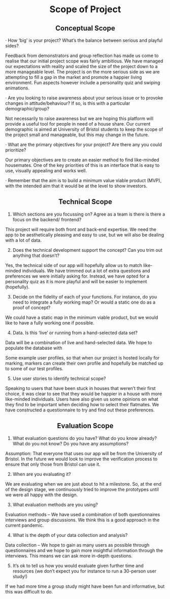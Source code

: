 <h1 align="center"> <b> Scope of Project </b> </h1>



<h2 align="center"> <b> Conceptual Scope </b> </h2>

 

·    How ‘big’ is your project? What’s the balance between serious and playful sides?

 

Feedback from demonstrators and group reflection has made us come to realise that our initial project scope was fairly ambitious. We have managed our expectations with reality and scaled the size of the project down to a more manageable level. The project is on the more serious side as we are attempting to fill a gap in the market and promote a happier living environment. Fun aspects however include a personality quiz and swiping animations.

 

·    Are you looking to raise awareness about your serious issue or to provoke changes in attitude/behaviour? If so, is this with a particular demographic/group?

 

Not necessarily to raise awareness but we are hoping this platform will provide a useful tool for people in need of a house share. Our current demographic is aimed at University of Bristol students to keep the scope of the project small and manageable, but this may change in the future.

 

·    What are the primary objectives for your project? Are there any you could prioritize?

 

Our primary objectives are to create an easier method to find like-minded housemates. One of the key priorities of this is an interface that is easy to use, visually appealing and works well. 

 

·    Remember that the aim is to build a minimum value viable product (MVP), with the intended aim that it would be at the level to show investors.

 
<h2 align="center"> <b> Technical Scope </b> </h2>

 

1)   Which sections are you focussing on? Agree as a team is there is there a focus on the backend/ frontend?

 

This project will require both front and back-end expertise. We need the app to be aesthetically pleasing and easy to use, but we will also be dealing with a lot of data. 

 

2)   Does the technical development support the concept? Can you trim out anything that doesn’t?

 

Yes, the technical side of our app will hopefully allow us to match like-minded individuals. We have trimmed out a lot of extra questions and preferences we were initially asking for. Instead, we have opted for a personality quiz as it is more playful and will be easier to implement (hopefully). 

 

3)   Decide on the fidelity of each of your functions. For instance, do you need to integrate a fully working map? Or would a static one do as a proof of concept?

 

We could have a static map in the minimum viable product, but we would like to have a fully working one if possible. 

 

 

 

 

4)   Data. Is this ‘live’ or running from a hand-selected data set?

 

Data will be a combination of live and hand-selected data. We hope to populate the database with

Some example user profiles, so that when our project is hosted locally for marking, markers can create their own profile and hopefully be matched up to some of our test profiles. 

 

5) Use user stories to identify technical scope?

 

Speaking to users that have been stuck in houses that weren’t their first choice, it was clear to see that they would be happier in a house with more like-minded individuals. Users have also given us some opinions on what they find to be important when deciding how to select their flatmates. We have constructed a questionnaire to try and find out these preferences. 

 

<h2 align="center"> <b> Evaluation Scope </b> </h2>

 

1)   What evaluation questions do you have? What do you know already? What do you not know? Do you have any assumptions?

 

Assumption: That everyone that uses our app will be from the University of Bristol. In the future we would look to improve the verification process to ensure that only those from Bristol can use it. 

 

2)   When are you evaluating it?

 

We are evaluating when we are just about to hit a milestone. So, at the end of the design stage, we continuously tried to improve the prototypes until we were all happy with the design. 

 

3)   What evaluation methods are you using?

 

Evaluation methods – We have used a combination of both questionnaires interviews and group discussions. We think this is a good approach in the current pandemic.

 

4)   What is the depth of your data collection and analysis? 

 

Data collection – We hope to gain as many users as possible through questionnaires and we hope to gain more insightful information through the interviews. This means we can ask more in-depth questions. 

 

5)   It’s ok to tell us how you would evaluate given further time and resources (we don’t expect you for instance to run a 30-person user study!)

 

If we had more time a group study might have been fun and informative, but this was difficult to do. 

 

 

 

 

 

 

 

 
